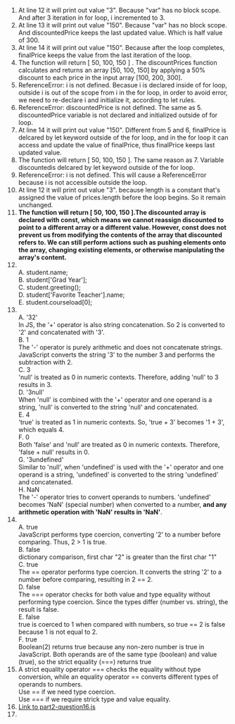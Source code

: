 1. At line 12 it will print out value "3". Because "var" has no block scope. And after 3 iteration in for loop, i incremented to 3. 
2. At line 13 it will print out value "150". Because "var" has no block scope. And discountedPrice keeps the last updated value. Which is half value of 300.
3. At line 14 it will print out value "150". Because after the loop completes, finalPrice keeps the value from the last iteration of the loop.
4. The function will return [ 50, 100, 150 ] . The discountPrices function calculates and returns an array [50, 100, 150] by applying a 50% discount to each price in the input array [100, 200, 300].
5. ReferenceError: i is not defined. Becasue i is declared inside of for loop, outside i is out of the scope from i in the for loop, in order to avoid error, we need to re-declare i and initialize it, according to let rules.
6. ReferenceError: discountedPrice is not defined. The same as 5. discountedPrice variable is not declared and initialized outside of for loop.
7. At line 14 it will print out value "150". Different from 5 and 6, finalPrice is delcared by let keyword outside of the for loop, and in the for loop it can access and update the value of finalPrice, thus finalPrice keeps last updated value.
8. The function will return [ 50, 100, 150 ]. The same reason as 7. Variable discountedis delcared by let keyword outside of the for loop.
9. ReferenceError: i is not defined. This will cause a ReferenceError because i is not accessible outside the loop.
10. At line 12 it will print out value "3".  because length is a constant that's assigned the value of prices.length before the loop begins. So it remain unchanged.
11. **The function will return [ 50, 100, 150 ].The discounted array is declared with const, which means we cannot reassign discounted to point to a different array or a different value. However, const does not prevent us from modifying the contents of the array that discounted refers to. We can still perform actions such as pushing elements onto the array, changing existing elements, or otherwise manipulating the array's content.**
12. <br> A. student.name; <br> B. student['Grad Year']; <br> C. student.greeting(); <br> D. student['Favorite Teacher'].name; <br> E. student.courseload[0];
13. <br> A. '32' <br> In JS, the '+' operator is also string concatenation. So 2 is converted to '2' and concatenated with '3'. <br> B. 1 <br> The '-' operator is purely arithmetic and does not concatenate strings. JavaScript converts the string '3' to the number 3 and performs the subtraction with 2.  <br> C.  3 <br> 'null' is treated as 0 in numeric contexts. Therefore, adding 'null' to 3 results in 3.  <br> D. '3null' <br> When 'null' is combined with the '+' operator and one operand is a string, 'null' is converted to the string 'null' and concatenated.  <br> E. 4 <br> 'true' is treated as 1 in numeric contexts. So, 'true + 3' becomes '1 + 3', which equals 4. <br> F. 0 <br> Both 'false' and 'null' are treated as 0 in numeric contexts. Therefore, 'false + null' results in 0. <br> G. '3undefined' <br> Similar to 'null', when 'undefined' is used with the '+' operator and one operand is a string, 'undefined' is converted to the string 'undefined' and concatenated.  <br> H. NaN <br> The '-' operator tries to convert operands to numbers. 'undefined' becomes 'NaN' (special number) when converted to a number, **and any arithmetic operation with 'NaN' results in 'NaN'**.
14. <br> A. true <br> JavaScript performs type coercion, converting '2' to a number before comparing. Thus, 2 > 1 is true.  <br>  B.  false  <br>  dictionary comparison, first char "2" is greater than the first char "1"  <br>  C.  true <br> The == operator performs type coercion. It converts the string '2' to a number before comparing, resulting in 2 == 2.  <br> D.  false  <br>  The === operator checks for both value and type equality without performing type coercion. Since the types differ (number vs. string), the result is false. <br>  E.  false <br>   true is coerced to 1 when compared with numbers, so true == 2 is false because 1 is not equal to 2. <br>  F. true  <br> Boolean(2) returns true because any non-zero number is true in JavaScript. Both operands are of the same type (boolean) and value (true), so the strict equality (===) returns true  
15. A strict equality operator === checks the equality without type conversion, while an equality operator == converts different types of operands to numbers.<br> Use == if we need type coercion. <br> Use === if we require strick type and value equality.
16. [Link to part2-question16.js](./part2-question16.js)
17. 

